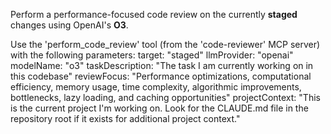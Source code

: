 Perform a performance-focused code review on the currently **staged** changes using OpenAI's **O3**.

Use the 'perform_code_review' tool (from the 'code-reviewer' MCP server) with the following parameters:
target: "staged"
llmProvider: "openai"
modelName: "o3"
taskDescription: "The task I am currently working on in this codebase"
reviewFocus: "Performance optimizations, computational efficiency, memory usage, time complexity, algorithmic improvements, bottlenecks, lazy loading, and caching opportunities"
projectContext: "This is the current project I'm working on. Look for the CLAUDE.md file in the repository root if it exists for additional project context."
